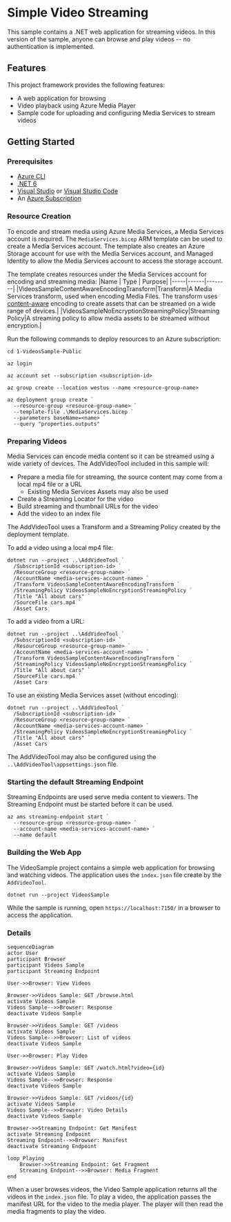 # Simple Video Streaming

This sample contains a .NET web application for streaming videos. In this version of the sample, anyone can browse and play videos -- no authentication is implemented.

## Features

This project framework provides the following features:

* A web application for browsing
* Video playback using Azure Media Player
* Sample code for uploading and configuring Media Services to stream videos

## Getting Started

### Prerequisites
- [Azure CLI](https://docs.microsoft.com/en-us/cli/azure/install-azure-cli)
- [.NET 6](https://dotnet.microsoft.com/en-us/learn/dotnet/hello-world-tutorial/install)
- [Visual Studio](https://visualstudio.microsoft.com/) or [Visual Studio Code](https://code.visualstudio.com/)
- An [Azure Subscription](https://azure.microsoft.com/)

### Resource Creation

To encode and stream media using Azure Media Services, a Media Services account is required. The `MediaServices.bicep` ARM template
can be used to create a Media Services account. The template also creates an Azure Storage account for use with the Media Services
account, and Managed Identity to allow the Media Services account to access the storage account.

The template creates resources under the Media Services account for encoding and streaming media:
|Name | Type | Purpose|
|-----|------|--------|
|VideosSampleContentAwareEncodingTransform|Transform|A Media Services transform, used when encoding Media Files. The transform uses [content-aware](https://docs.microsoft.com/azure/media-services/latest/encode-content-aware-concept) encoding to create assets that can be streamed on a wide range of devices.|
|VideosSampleNoEncryptionStreamingPolicy|Streaming Policy|A streaming policy to allow media assets to be streamed without encryption.|

Run the following commands to deploy resources to an Azure subscription:

```console
cd 1-VideosSample-Public

az login

az account set --subscription <subscription-id>

az group create --location westus --name <resource-group-name>

az deployment group create `
  --resource-group <resource-group-name> `
  --template-file .\MediaServices.bicep `
  --parameters baseName=<name> `
  --query "properties.outputs"
```

### Preparing Videos

Media Services can encode media content so it can be streamed using a wide variety of devices. The AddVideoTool included in this sample will:
- Prepare a media file for streaming, the source content may come from a local mp4 file or a URL
  - Existing Media Services Assets may also be used
- Create a Streaming Locator for the video
- Build streaming and thumbnail URLs for the video
- Add the video to an index file

The AddVideoTool uses a Transform and a Streaming Policy created by the deployment template.

To add a video using a local mp4 file:
```console
dotnet run --project ..\AddVideoTool `
  /SubscriptionId <subscription-id> `
  /ResourceGroup <resource-group-name> `
  /AccountName <media-services-account-name> `
  /Transform VideosSampleContentAwareEncodingTransform `
  /StreamingPolicy VideosSampleNoEncryptionStreamingPolicy `
  /Title "All about cars" `
  /SourceFile cars.mp4 `
  /Asset Cars
```

To add a video from a URL:
```console
dotnet run --project ..\AddVideoTool `
  /SubscriptionId <subscription-id> `
  /ResourceGroup <resource-group-name> `
  /AccountName <media-services-account-name> `
  /Transform VideosSampleContentAwareEncodingTransform `
  /StreamingPolicy VideosSampleNoEncryptionStreamingPolicy `
  /Title "All about cars" `
  /SourceFile cars.mp4 `
  /Asset Cars
```

To use an existing Media Services asset (without encoding):
```console
dotnet run --project ..\AddVideoTool `
  /SubscriptionId <subscription-id> `
  /ResourceGroup <resource-group-name> `
  /AccountName <media-services-account-name> `
  /StreamingPolicy VideosSampleNoEncryptionStreamingPolicy `
  /Title "All about cars" `
  /Asset Cars
```

The AddVideoTool may also be configured using the `..\AddVideoTool\appsettings.json` file.

### Starting the default Streaming Endpoint

Streaming Endpoints are used serve media content to viewers. The Streaming Endpoint must be started before it can be used.

```console
az ams streaming-endpoint start `
  --resource-group <resource-group-name> `
  --account-name <media-services-account-name> `
  --name default 
```

### Building the Web App

The VideoSample project contains a simple web application for browsing and watching videos. The application uses
the `index.json` file create by the `AddVideoTool`.

```console
dotnet run --project VideosSample
```

While the sample is running, open `https://localhost:7150/` in a browser to access the application.

### Details

```mermaid
sequenceDiagram
actor User
participant Browser
participant Videos Sample
participant Streaming Endpoint

User->>Browser: View Videos

Browser->>Videos Sample: GET /browse.html
activate Videos Sample
Videos Sample-->>Browser: Response
deactivate Videos Sample

Browser->>Videos Sample: GET /videos
activate Videos Sample
Videos Sample-->>Browser: List of videos
deactivate Videos Sample

User->>Browser: Play Video

Browser->>Videos Sample: GET /watch.html?video={id}
activate Videos Sample
Videos Sample-->>Browser: Response
deactivate Videos Sample

Browser->>Videos Sample: GET /videos/{id}
activate Videos Sample
Videos Sample-->>Browser: Video Details
deactivate Videos Sample

Browser->>Streaming Endpoint: Get Manifest
activate Streaming Endpoint
Streaming Endpoint-->>Browser: Manifest
deactivate Streaming Endpoint

loop Playing
    Browser->>Streaming Endpoint: Get Fragment
    Streaming Endpoint-->>Browser: Media Fragment
end
```

When a user browses videos, the Video Sample application returns all the videos in the `index.json` file. To play
a video, the application passes the manifest URL for the video to the media player. The player will then read the
media fragments to play the video.